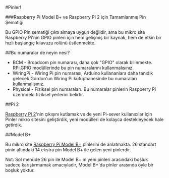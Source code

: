 #Pinler!

###Raspberry Pi Model B+ ve Raspberry Pi 2 için Tamamlanmış Pin Şematiği

Bu GPIO Pin şematiği çıktı almaya uygun değildir, ama bu mikro site Raspberry Pi'nin GPIO pinleri için hem gelişmiş bir kaynak, hem de etkin bir hızlı başlangıç kılavuzu rolünü üstlenmekte.

##Bu numaralar de neyin nesi?

* BCM - Broadcom pin numarası, daha çok "GPIO" olarak bilinmekte. RPi.GPIO modüllerinde bu pin numaralarını kullanmalısınız.
* WiringPi - Wiring Pi pin numarası, Arduino kullananlara daha tanıdık gelecek Gordon'un Wiring Pi kütüphanesinde bu numaraları kullanmalısınız.
* Physical - Fiziksel pin numaraları. Bu numaralar pinlerin Raspberry Pi üzerindeki fiziksel yerlerini belirtir.

##Pi 2

[Raspberry Pi 2](http://www.raspi.gen.tr/2015/02/02/raspberry-pi-2-duyuruldu-ilk-inceleme-ve-on-izlenimler/)'nin çıkışını kutlamak ve de yeni Pi-sever kullanıcılar için Pinler mikro sitesini geliştirdik, yeni modülleri de kolayca destekleyecek hale getirdik.

##Model B+

Bu mikro site [Raspberry Pi Model B+](http://www.raspi.gen.tr/2014/07/14/yeni-raspberry-pi-modeli-raspberry-pi-model-b/) pinlerini de anlatmakta. 26 standart pinin altındaki 14 ekstra pin Model B+ ile gelen yeni pinlerdir.

Not: Sol menüde 26 pin ile Model B+ ın yeni pinleri arasındaki boşluk sadece karıştırmamak amacıyladır, Model B+'da pinler arasında öyle bir boşluk yoktur.
